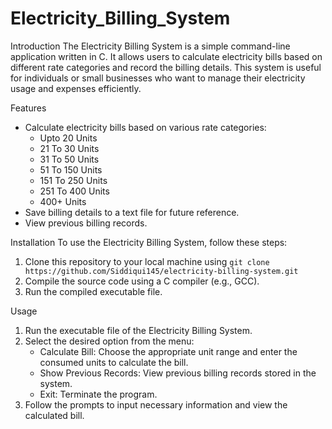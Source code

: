# Electricity_Billing_System

 Introduction
The Electricity Billing System is a simple command-line application written in C. It allows users to calculate electricity bills based on different rate categories and record the billing details. This system is useful for individuals or small businesses who want to manage their electricity usage and expenses efficiently.

 Features
- Calculate electricity bills based on various rate categories:
  - Upto 20 Units
  - 21 To 30 Units
  - 31 To 50 Units
  - 51 To 150 Units
  - 151 To 250 Units
  - 251 To 400 Units
  - 400+ Units
- Save billing details to a text file for future reference.
- View previous billing records.

 Installation
To use the Electricity Billing System, follow these steps:
1. Clone this repository to your local machine using `git clone https://github.com/Siddiqui145/electricity-billing-system.git`
2. Compile the source code using a C compiler (e.g., GCC).
3. Run the compiled executable file.

 Usage
1. Run the executable file of the Electricity Billing System.
2. Select the desired option from the menu:
   - Calculate Bill: Choose the appropriate unit range and enter the consumed units to calculate the bill.
   - Show Previous Records: View previous billing records stored in the system.
   - Exit: Terminate the program.
3. Follow the prompts to input necessary information and view the calculated bill.

